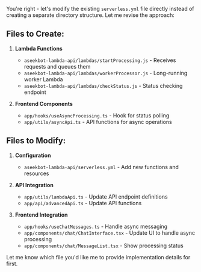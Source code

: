 You're right - let's modify the existing `serverless.yml` file directly instead of creating a separate directory structure. Let me revise the approach:

## Files to Create:

1. **Lambda Functions**
   - `aseekbot-lambda-api/lambdas/startProcessing.js` - Receives requests and queues them
   - `aseekbot-lambda-api/lambdas/workerProcessor.js` - Long-running worker Lambda
   - `aseekbot-lambda-api/lambdas/checkStatus.js` - Status checking endpoint

2. **Frontend Components**
   - `app/hooks/useAsyncProcessing.ts` - Hook for status polling
   - `app/utils/asyncApi.ts` - API functions for async operations

## Files to Modify:

1. **Configuration**
   - `aseekbot-lambda-api/serverless.yml` - Add new functions and resources

2. **API Integration**
   - `app/utils/lambdaApi.ts` - Update API endpoint definitions
   - `app/api/advancedApi.ts` - Update API functions

3. **Frontend Integration**
   - `app/hooks/useChatMessages.ts` - Handle async messaging
   - `app/components/chat/ChatInterface.tsx` - Update UI to handle async processing
   - `app/components/chat/MessageList.tsx` - Show processing status

Let me know which file you'd like me to provide implementation details for first.
